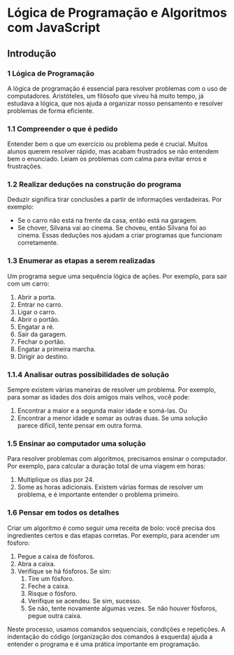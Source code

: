 # Lógica de Programação e Algoritmos com JavaScript

## Introdução

### 1 Lógica de Programação

A lógica de programação é essencial para resolver problemas com o uso de computadores. Aristóteles, um filósofo que viveu há muito tempo, já estudava a lógica, que nos ajuda a organizar nosso pensamento e resolver problemas de forma eficiente.

### 1.1 Compreender o que é pedido

Entender bem o que um exercício ou problema pede é crucial. Muitos alunos querem resolver rápido, mas acabam frustrados se não entendem bem o enunciado. Leiam os problemas com calma para evitar erros e frustrações.

### 1.2 Realizar deduções na construção do programa

Deduzir significa tirar conclusões a partir de informações verdadeiras. Por exemplo:

- Se o carro não está na frente da casa, então está na garagem.
- Se chover, Silvana vai ao cinema. Se choveu, então Silvana foi ao cinema.
  Essas deduções nos ajudam a criar programas que funcionam corretamente.

### 1.3 Enumerar as etapas a serem realizadas

Um programa segue uma sequência lógica de ações. Por exemplo, para sair com um carro:

1. Abrir a porta.
2. Entrar no carro.
3. Ligar o carro.
4. Abrir o portão.
5. Engatar a ré.
6. Sair da garagem.
7. Fechar o portão.
8. Engatar a primeira marcha.
9. Dirigir ao destino.

### 1.1.4 Analisar outras possibilidades de solução

Sempre existem várias maneiras de resolver um problema. Por exemplo, para somar as idades dos dois amigos mais velhos, você pode:

1. Encontrar a maior e a segunda maior idade e somá-las.
   Ou
2. Encontrar a menor idade e somar as outras duas.
   Se uma solução parece difícil, tente pensar em outra forma.

### 1.5 Ensinar ao computador uma solução

Para resolver problemas com algoritmos, precisamos ensinar o computador. Por exemplo, para calcular a duração total de uma viagem em horas:

1. Multiplique os dias por 24.
2. Some as horas adicionais.
   Existem várias formas de resolver um problema, e é importante entender o problema primeiro.

### 1.6 Pensar em todos os detalhes

Criar um algoritmo é como seguir uma receita de bolo: você precisa dos ingredientes certos e das etapas corretas. Por exemplo, para acender um fósforo:

1. Pegue a caixa de fósforos.
2. Abra a caixa.
3. Verifique se há fósforos. Se sim:
   1. Tire um fósforo.
   2. Feche a caixa.
   3. Risque o fósforo.
   4. Verifique se acendeu. Se sim, sucesso.
   5. Se não, tente novamente algumas vezes.
      Se não houver fósforos, pegue outra caixa.

Neste processo, usamos comandos sequenciais, condições e repetições. A indentação do código (organização dos comandos à esquerda) ajuda a entender o programa e é uma prática importante em programação.
